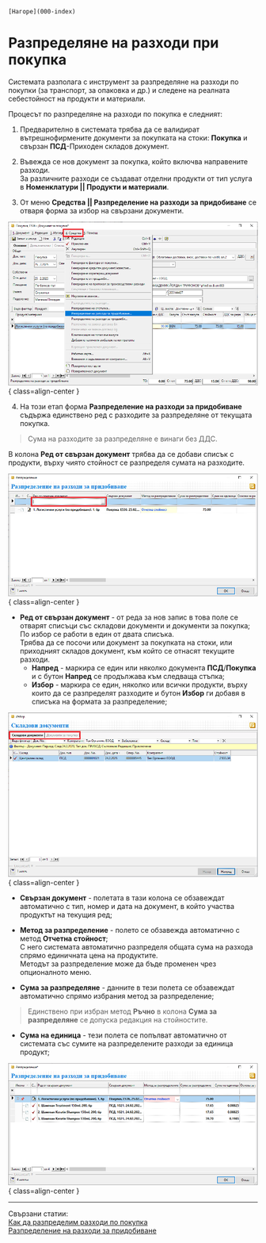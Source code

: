```{only} html
[Нагоре](000-index)
```

# Разпределяне на разходи при покупка

Системата разполага с инструмент за разпределяне на разходи по покупки (за транспорт, за опаковка и др.) и следене на реалната себестойност на продукти и материали.

Процесът по разпределяне на разходи по покупка е следният:  

1) Предварително в системата трябва да се валидират вътрешнофирмените документи за покупката на стоки: **Покупка** и свързан **ПСД**-Приходен складов документ.

2) Въвежда се нов документ за покупка, който включва направените разходи.  
За различните разходи се създават отделни продукти от тип услуга в **Номенклатури || Продукти и материали**.  

3) От меню **Средства || Разпределение на разходи за придобиване** се отваря форма за избор на свързани документи.  

![](909-purchases-transport-expenses1.png){ class=align-center }

4) На този етап форма **Разпределение на разходи за придобиване** съдържа единствено ред с разходите за разпределяне от текущата покупка.  

> Сума на разходите за разпределяне е винаги без ДДС.

В колона **Ред от свързан документ** трябва да се добави списък с продукти, върху чиято стойност се разпределя сумата на разходите.   

![](909-purchases-transport-expenses2.png){ class=align-center }

- **Ред от свързан документ** - от реда за нов запис в това поле се отварят списъци със складови документи и документи за покупка;  
По избор се работи в един от двата списъка.  
Трябва да се посочи или документ за покупката на стоки, или приходният складов документ, към който се отнасят текущите разходи.  
    - **Напред** - маркира се един или няколко документа **ПСД**/**Покупка** и с бутон **Напред** се продължава към следваща стъпка;  
    - **Избор** - маркира се един, няколко или всички продукти, върху които да се разпределят разходите и бутон **Избор** ги добавя в списъка на формата за разпределение;    

![](909-purchases-transport-expenses3.png){ class=align-center }

- **Свързан документ** - полетата в тази колона се обзавеждат автоматично с тип, номер и дата на документ, в който участва продуктът на текущия ред;  

- **Метод за разпределение** - полето се обзавежда автоматично с метод **Отчетна стойност**;  
С него системата автоматично разпределя общата сума на разхода спрямо единичната цена на продуктите.  
Методът за разпределение може да бъде променен чрез опционалното меню.  

- **Сума за разпределяне** - данните в тези полета се обзавеждат автоматично спрямо избрания метод за разпределение;  

> Единствено при избран метод **Ръчно** в колона **Сума за разпределяне** се допуска редакция на стойностите.  

- **Сума на единица** - тези полета се попълват автоматично от системата със сумите на разпределените разходи за единица продукт;  

![](909-purchases-transport-expenses4.png){ class=align-center }

___   
Свързани статии:  
[Как да разпределим разходи по покупка](https://www.unicontsoft.com/cms/node/148)  
[Разпределение на разходи за придобиване](https://docs.unicontsoft.com/blog/20240411-allocate-acquisition-costs.html)
